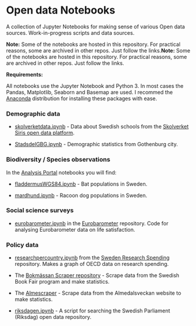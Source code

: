 # Open data Notebooks

A collection of Jupyter Notebooks for making sense of various Open data sources. Work-in-progress scripts and data sources.

**Note:** Some of the notebooks are hosted in this repository. For practical reasons, some are archived in other repos. Just follow the links.**Note:** Some of the notebooks are hosted in this repository. For practical reasons, some are archived in other repos. Just follow the links.  


**Requirements:**

All notebooks use the Jupyter Notebook and Python 3. In most cases the Pandas, Matplotlib, Seaborn and Basemap are used. I recommed the [Anaconda](https://www.continuum.io/downloads) distribution for installing these packages with ease. 


### Demographic data
* [skolverketdata.ipynb](https://github.com/christopherkullenberg/opendatanotebooks/blob/master/skolverketdata.ipynb) - Data about Swedish schools from the [Skolverket Siris open data platform](http://siris.skolverket.se/siris/f?p=Siris:1:0).

* [StadsdelGBG.ipynb](https://github.com/christopherkullenberg/opendatanotebooks/blob/master/StadsdelGBG.ipynb) - Demographic statistics from Gothenburg city. 


### Biodiversity / Species observations
In the [Analysis Portal](https://github.com/christopherkullenberg/AnalysisportalNotebooks) notebooks you will find:

* [fladdermusWGS84.ipynb](https://github.com/christopherkullenberg/AnalysisportalNotebooks/blob/master/fladdermusWGS84.ipynb) - Bat populations in Sweden. 

* [mardhund.ipynb](https://github.com/christopherkullenberg/AnalysisportalNotebooks/blob/master/mardhund.ipynb) - Racoon dog populations in Sweden.


### Social science surveys
* [eurobarometer.ipynb](https://github.com/christopherkullenberg/eurobarometer/blob/master/eurobarometer.ipynb) in the [Eurobarometer](https://github.com/christopherkullenberg/eurobarometer) repository. Code for analysing Eurobarometer data on life satisfaction. 



### Policy data
* [researchpercountry.ipynb](https://github.com/christopherkullenberg/Swedenresearchspending/blob/master/researchpercountry.ipynb) from the [Sweden Research Spending](https://github.com/christopherkullenberg/Swedenresearchspending) repository. Makes a graph of OECD data on research spending. 

* The [Bokmässan Scraper repository](https://github.com/christopherkullenberg/Bokm-ssanScraper) - Scrape data from the Swedish Book Fair program and make statistics. 

* The [Almescraper](https://github.com/christopherkullenberg/AlmeScraper) - Scrape data from the Almedalsveckan website to make statistics. 

* [riksdagen.ipynb](https://github.com/christopherkullenberg/riksdagen/blob/master/riksdagen.ipynb) - A script for searching the Swedish Parliament (Riksdag) open data repository. 
